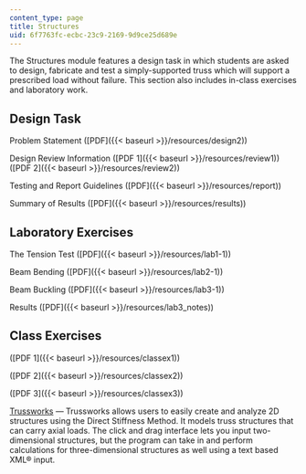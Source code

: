 ```yaml
---
content_type: page
title: Structures
uid: 6f7763fc-ecbc-23c9-2169-9d9ce25d689e
---
```


The Structures module features a design task in which students are asked to design, fabricate and test a simply-supported truss which will support a prescribed load without failure. This section also includes in-class exercises and laboratory work.

Design Task
-----------

Problem Statement ([PDF]({{< baseurl >}}/resources/design2))

Design Review Information ([PDF 1]({{< baseurl >}}/resources/review1)) ([PDF 2]({{< baseurl >}}/resources/review2))

Testing and Report Guidelines ([PDF]({{< baseurl >}}/resources/report))

Summary of Results ([PDF]({{< baseurl >}}/resources/results))

Laboratory Exercises
--------------------

The Tension Test ([PDF]({{< baseurl >}}/resources/lab1-1))

Beam Bending ([PDF]({{< baseurl >}}/resources/lab2-1))

Beam Buckling ([PDF]({{< baseurl >}}/resources/lab3-1))

Results ([PDF]({{< baseurl >}}/resources/lab3_notes))

Class Exercises
---------------

([PDF 1]({{< baseurl >}}/resources/classex1))

([PDF 2]({{< baseurl >}}/resources/classex2))

([PDF 3]({{< baseurl >}}/resources/classex3))

[Trussworks](/ans7870/1/1.050/java/trussworks/index.html) — Trussworks allows users to easily create and analyze 2D structures using the Direct Stiffness Method. It models truss structures that can carry axial loads. The click and drag interface lets you input two-dimensional structures, but the program can take in and perform calculations for three-dimensional structures as well using a text based XML® input.